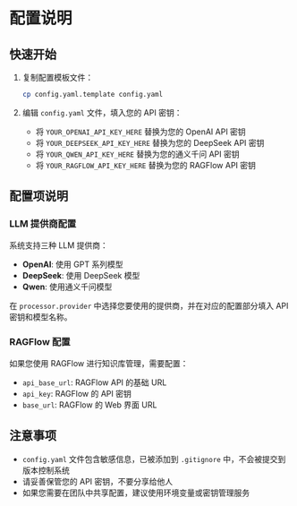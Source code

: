 # 配置说明

## 快速开始

1. 复制配置模板文件：
   ```bash
   cp config.yaml.template config.yaml
   ```

2. 编辑 `config.yaml` 文件，填入您的 API 密钥：
   - 将 `YOUR_OPENAI_API_KEY_HERE` 替换为您的 OpenAI API 密钥
   - 将 `YOUR_DEEPSEEK_API_KEY_HERE` 替换为您的 DeepSeek API 密钥
   - 将 `YOUR_QWEN_API_KEY_HERE` 替换为您的通义千问 API 密钥
   - 将 `YOUR_RAGFLOW_API_KEY_HERE` 替换为您的 RAGFlow API 密钥

## 配置项说明

### LLM 提供商配置

系统支持三种 LLM 提供商：
- **OpenAI**: 使用 GPT 系列模型
- **DeepSeek**: 使用 DeepSeek 模型
- **Qwen**: 使用通义千问模型

在 `processor.provider` 中选择您要使用的提供商，并在对应的配置部分填入 API 密钥和模型名称。

### RAGFlow 配置

如果您使用 RAGFlow 进行知识库管理，需要配置：
- `api_base_url`: RAGFlow API 的基础 URL
- `api_key`: RAGFlow 的 API 密钥
- `base_url`: RAGFlow 的 Web 界面 URL

## 注意事项

- `config.yaml` 文件包含敏感信息，已被添加到 `.gitignore` 中，不会被提交到版本控制系统
- 请妥善保管您的 API 密钥，不要分享给他人
- 如果您需要在团队中共享配置，建议使用环境变量或密钥管理服务 